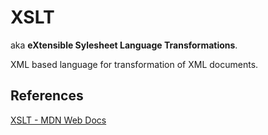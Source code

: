 # XSLT

aka **eXtensible Sylesheet Language Transformations**.

XML based language for transformation of XML documents.

## References

[XSLT - MDN Web Docs](https://developer.mozilla.org/en-US/docs/Web/XSLT)
